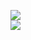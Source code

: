 [![](https://img.shields.io/badge/Made%20With-Github%20Spray-lightgrey.svg?style=for-the-badge&logo=github)](https://github.com/Annihil/github-spray#26972)  
[![](https://i.imgur.com/2DrTn0Z.gif)](https://github.com/Annihil/github-spray)